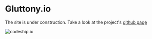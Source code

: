 # Gluttony.io

The site is under construction. Take a look at the project's
[github page](http:/github.com/fakedrake/gluttony.io)

![codeship.io](https://codeship.io/projects/1551a390-c766-0131-6868-2a057a666bab/status)
